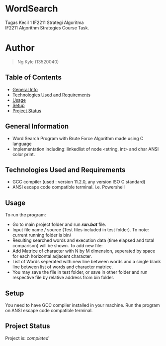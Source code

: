 # WordSearch
 Tugas Kecil 1 IF2211 Strategi Algoritma <br>
 IF2211 Algorithm Strategies Course Task.
# Author
> Ng Kyle (13520040)

## Table of Contents
* [General Info](#general-information)
* [Technologies Used and Requirements](#technologies-used-and-requirements)
* [Usage](#usage)
* [Setup](#setup)
* [Project Status](#project-status)


## General Information
- Word Search Program with Brute Force Algorithm made using C language
- Implementation including: linkedlist of node <string, int> and char ANSI color print.


## Technologies Used and Requirements
- GCC compiler (used : version 11.2.0, any version ISO C standard)
- ANSI escape code compatible terminal. i.e. Powershell


## Usage
To run the program: 
- Go to main project folder and run <i><b>run.bat</b></i> file. <br>
- Input file name / source (Test files included in test folder). To note: current running folder is bin/
- Resulting searched words and execution data (time elapsed and total comparison) will be shown.
To add new file:
- Add Matrice of character with N by M dimension, seperated by space for each horizontal adjacent character.
- List of Words seperated with new line between words and a single blank line between list of words and character matrice.
- You may save the file in test folder, or save in other folder and run respective file by relative address from bin folder.


## Setup
You need to have GCC compiler installed in your machine. Run the program on ANSI escape code compatible terminal.


## Project Status
Project is: _completed_
